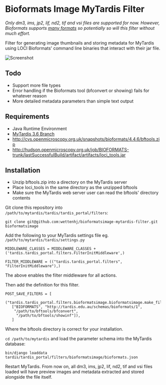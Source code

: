 Bioformats Image MyTardis Filter
===============================

_Only dm3, ims, jp2, lif, nd2, tif and vsi files are supported for now. However, Bioformats supports [many formats](http://loci.wisc.edu/bio-formats/formats) so potentially so will this filter without much effort._

Filter for generating image thumbnails and storing metadata for MyTardis using LOCI Bioformats' command line binaries that interact with their jar file.

![Screenshot](https://dl.dropbox.com/u/172498/screenshots_host/bioformats-dm3.png)

## Todo
 - Support more file types
 - Error handling if the Bioformats tool (bfconvert or showing) fails for whatever reason
 - More detailed metadata parameters than simple text output

## Requirements
 - Java Runtime Environment
 - [MyTardis 3.6 Branch](https://github.com/mytardis/mytardis/branches/3.6)
 - http://cvs.openmicroscopy.org.uk/snapshots/bioformats/4.4.6/bftools.zip
 - http://hudson.openmicroscopy.org.uk/job/BIOFORMATS-trunk/lastSuccessfulBuild/artifact/artifacts/loci_tools.jar

## Installation

 - Unzip bftools.zip into a directory on the MyTardis server
 - Place loci_tools in the same directory as the unzipped bftools
 - Make sure the MyTardis web server user can read the bftools' directory contents

Git clone this repository into `/path/to/mytardis/tardis/tardis_portal/filters`:
    
    git clone git@github.com:wettenhj/bioformatsimage-mytardis-filter.git bioformatsimage

Add the following to your MyTardis settings file eg. `/path/to/mytardis/tardis/settings.py`

```
MIDDLEWARE_CLASSES = MIDDLEWARE_CLASSES + ('tardis.tardis_portal.filters.FilterInitMiddleware',)

FILTER_MIDDLEWARE = (("tardis.tardis_portal.filters", "FilterInitMiddleware"),)
```

The above enables the filter middleware for all actions.

Then add the definition for this filter.

```
POST_SAVE_FILTERS = [
   ("tardis.tardis_portal.filters.bioformatsimage.bioformatsimage.make_filter",
   ["BIOFORMATS", "http://tardis.edu.au/schemas/bioformats/1",
    "/path/to/bftools/bfconvert",
     "/path/to/bftools/showinf"]),
   ]
```

Where the bftools directory is correct for your installation.

`cd /path/to/mytardis` and load the parameter schema into the MyTardis database:

```
bin/django loaddata tardis/tardis_portal/filters/bioformatsimage/bioformats.json
```

Restart MyTardis. From now on, all dm3, ims, jp2, lif, nd2, tif and vsi files loaded will have preview images and metadata extracted and stored alongside the file itself.
